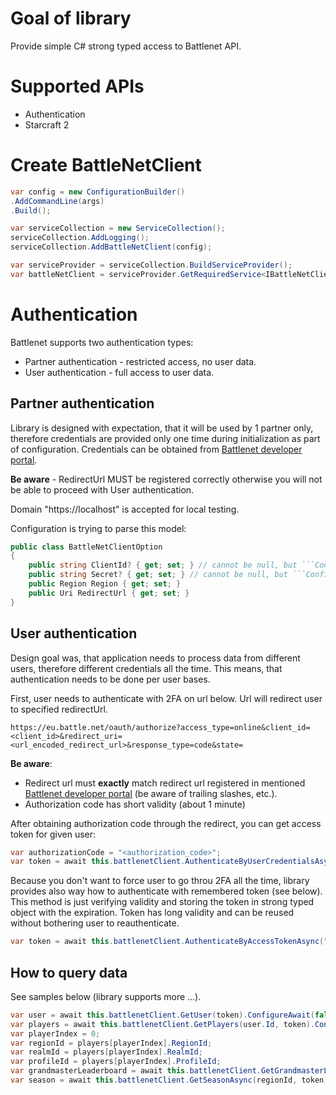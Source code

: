 # Goal of library
Provide simple C# strong typed access to Battlenet API.

# Supported APIs
- Authentication
- Starcraft 2

# Create BattleNetClient
```csharp
var config = new ConfigurationBuilder()
.AddCommandLine(args)
.Build();

var serviceCollection = new ServiceCollection();
serviceCollection.AddLogging();
serviceCollection.AddBattleNetClient(config);

var serviceProvider = serviceCollection.BuildServiceProvider();
var battleNetClient = serviceProvider.GetRequiredService<IBattleNetClient>();
```

# Authentication
Battlenet supports two authentication types:
- Partner authentication - restricted access, no user data.
- User authentication - full access to user data.

## Partner authentication
Library is designed with expectation, that it will be used by 1 partner only, therefore credentials are provided only one time during initialization as part of configuration.
Credentials can be obtained from [Battlenet developer portal](https://develop.battle.net/access/clients).

**Be aware** - RedirectUrl MUST be registered correctly otherwise you will not be able to proceed with User authentication.

Domain "https://localhost" is accepted for local testing.

Configuration is trying to parse this model:
```csharp
public class BattleNetClientOption
{
    public string ClientId? { get; set; } // cannot be null, but ```ConfigurationBuilder``` does not support immutable types yet.
    public string Secret? { get; set; } // cannot be null, but ```ConfigurationBuilder``` does not support immutable types yet.
    public Region Region { get; set; }
    public Uri RedirectUrl { get; set; }
}
```

## User authentication
Design goal was, that application needs to process data from different users, therefore different credentials all the time. This means, that authentication needs to be done per user bases.

First, user needs to authenticate with 2FA on url below. Url will redirect user to specified redirectUrl.
```
https://eu.battle.net/oauth/authorize?access_type=online&client_id=<client_id>&redirect_uri=<url_encoded_redirect_url>&response_type=code&state=
```

**Be aware**:
- Redirect url must **exactly** match redirect url registered in mentioned [Battlenet developer portal](https://develop.battle.net/access/clients) (be aware of trailing slashes, etc.).
- Authorization code has short validity (about 1 minute)

After obtaining authorization code through the redirect, you can get access token for given user:
```csharp
var authorizationCode = "<authorization_code>";
var token = await this.battlenetClient.AuthenticateByUserCredentialsAsync(options.ClientId!, options.Secret!, authorizationCode, options.RedirectUrl).ConfigureAwait(false);
```

Because you don't want to force user to go throu 2FA all the time, library provides also way how to authenticate with remembered token (see below).
This method is just verifying validity and storing the token in strong typed object with the expiration. Token has long validity and can be reused without bothering user to reauthenticate.

```csharp
var token = await this.battlenetClient.AuthenticateByAccessTokenAsync("remebered token").ConfigureAwait(false);
```

## How to query data

See samples below (library supports more ...).
```csharp
var user = await this.battlenetClient.GetUser(token).ConfigureAwait(false);
var players = await this.battlenetClient.GetPlayers(user.Id, token).ConfigureAwait(false);
var playerIndex = 0;
var regionId = players[playerIndex].RegionId;
var realmId = players[playerIndex].RealmId;
var profileId = players[playerIndex].ProfileId;
var grandmasterLeaderboard = await this.battlenetClient.GetGrandmasterLeaderBoardAsync(regionId, token).ConfigureAwait(false);
var season = await this.battlenetClient.GetSeasonAsync(regionId, token).ConfigureAwait(false);
```
